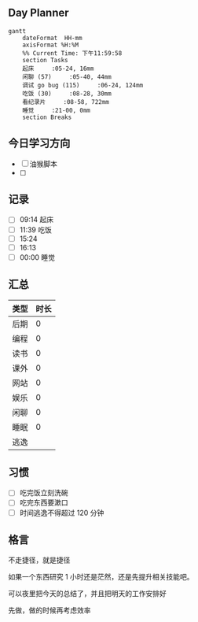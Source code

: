 ## Day Planner
```mermaid
gantt
    dateFormat  HH-mm
    axisFormat %H:%M
    %% Current Time: 下午11:59:58
    section Tasks
    起床     :05-24, 16mm
    闲聊 (57)     :05-40, 44mm
    调试 go bug (115)     :06-24, 124mm
    吃饭 (30)     :08-28, 30mm
    看纪录片     :08-58, 722mm
    睡觉     :21-00, 0mm
    section Breaks

```

## 今日学习方向
- [ ] 油猴脚本
- [ ] 




## 记录

- [ ] 09:14 起床
- [ ] 11:39 吃饭
- [ ] 15:24
- [ ] 16:13
- [ ] 00:00 睡觉

## 汇总

| 类型 | 时长 |
| ---- | ---- |
| 后期 | 0    |
| 编程 | 0    |
| 读书 | 0    |
| 课外 | 0    |
| 网站 | 0    |
| 娱乐 | 0    |
| 闲聊 | 0    |
| 睡眠 | 0    |
| 逃逸 |      |

## 习惯
- [ ] 吃完饭立刻洗碗
- [ ] 吃完东西要漱口
- [ ] 时间逃逸不得超过 120 分钟

## 格言
不走捷径，就是捷径

如果一个东西研究 1 小时还是茫然，还是先提升相关技能吧。

可以夜里把今天的总结了，并且把明天的工作安排好

先做，做的时候再考虑效率